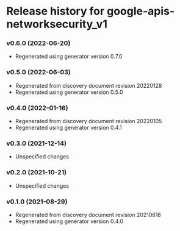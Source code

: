 # Release history for google-apis-networksecurity_v1

### v0.6.0 (2022-06-20)

* Regenerated using generator version 0.7.0

### v0.5.0 (2022-06-03)

* Regenerated from discovery document revision 20220128
* Regenerated using generator version 0.5.0

### v0.4.0 (2022-01-16)

* Regenerated from discovery document revision 20220105
* Regenerated using generator version 0.4.1

### v0.3.0 (2021-12-14)

* Unspecified changes

### v0.2.0 (2021-10-21)

* Unspecified changes

### v0.1.0 (2021-08-29)

* Regenerated from discovery document revision 20210818
* Regenerated using generator version 0.4.0

